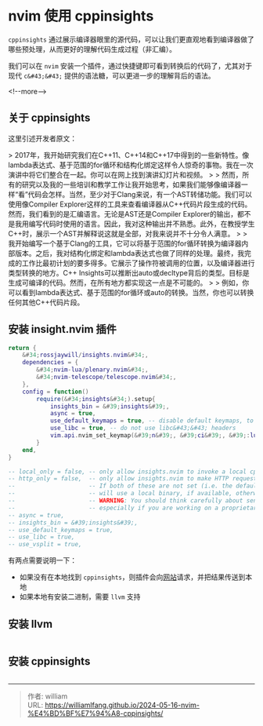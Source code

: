# nvim 使用 cppinsights


`cppinsights` 通过展示编译器眼里的源代码，可以让我们更直观地看到编译器做了哪些预处理，从而更好的理解代码生成过程（非汇编）。

我们可以在 `nvim` 安装一个插件，通过快捷键即可看到转换后的代码了，尤其对于现代 `c&#43;&#43;` 提供的语法糖，可以更进一步的理解背后的语法。

&lt;!--more--&gt;

## 关于 cppinsights

这里引述开发者原文：

&gt; 2017年，我开始研究我们在C&#43;&#43;11、C&#43;&#43;14和C&#43;&#43;17中得到的一些新特性。像lambda表达式、基于范围的for循环和结构化绑定这样令人惊奇的事物。我在一次演讲中将它们整合在一起。你可以在网上找到演讲幻灯片和视频。
&gt;
&gt; 然而，所有的研究以及我的一些培训和教学工作让我开始思考，如果我们能够像编译器一样“看”代码会怎样。当然，至少对于Clang来说，有一个AST转储功能。我们可以使用像Compiler Explorer这样的工具来查看编译器从C&#43;&#43;代码片段生成的代码。然而，我们看到的是汇编语言。无论是AST还是Compiler Explorer的输出，都不是我用编写代码时使用的语言。因此，我对这种输出并不熟悉。此外，在教授学生C&#43;&#43;时，展示一个AST并解释说这就是全部，对我来说并不十分令人满意。
&gt;
&gt; 我开始编写一个基于Clang的工具，它可以将基于范围的for循环转换为编译器内部版本。之后，我对结构化绑定和lambda表达式也做了同样的处理。最终，我完成的工作比最初计划的要多得多。它展示了操作符被调用的位置，以及编译器进行类型转换的地方。C&#43;&#43; Insights可以推断出auto或decltype背后的类型。目标是生成可编译的代码。然而，在所有地方都实现这一点是不可能的。
&gt;
&gt; 例如，你可以看到lambda表达式、基于范围的for循环或auto的转换。当然，你也可以转换任何其他C&#43;&#43;代码片段。

## 安装 insight.nvim  插件

```lua
return {
	&#34;rossjaywill/insights.nvim&#34;,
	dependencies = {
		&#34;nvim-lua/plenary.nvim&#34;,
		&#34;nvim-telescope/telescope.nvim&#34;,
	},
	config = function()
		require(&#34;insights&#34;).setup{
            insights_bin = &#39;insights&#39;,
			async = true,
			use_default_keymaps = true, -- disable default keymaps, to be user defined
			use_libc = true, -- do not use libc&#43;&#43; headers
            vim.api.nvim_set_keymap(&#39;n&#39;, &#39;ci&#39;, &#39;:lua require(&#34;insights&#34;).run_current_buf()&lt;CR&gt;&#39;, { noremap = true, silent = true })
		}
	end,
}

-- local_only = false, -- only allow insights.nvim to invoke a local cppinsights binary
-- http_only = false,  -- only allow insights.nvim to make HTTP requests to cppinsights.io
--                     -- If both of these are not set (i.e. the default), then insights.nvim
--                     -- will use a local binary, if available, otherwise it will fallback to HTTP
--                     -- WARNING: You should think carefully about sending source code over HTTP -
--                     -- especially if you are working on a proprietary system.
-- async = true,
-- insights_bin = &#39;insights&#39;,
-- use_default_keymaps = true,
-- use_libc = true,
-- use_vsplit = true,
```

有两点需要说明一下：
- 如果没有在本地找到 `cppinsights`，则插件会向[网站](https://cppinsights.io/)请求，并把结果传送到本地
- 如果本地有安装二进制，需要 `llvm` 支持

## 安装 llvm

```bash

```

## 安装 cppinsights

```bash

```


---

> 作者: william  
> URL: https://williamlfang.github.io/2024-05-16-nvim-%E4%BD%BF%E7%94%A8-cppinsights/  

